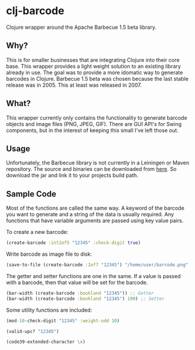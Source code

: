 # clj-barcode

Clojure wrapper around the Apache Barbecue 1.5 beta library.

## Why?

This is for smaller businesses that are integrating Clojure into their core base. This wrapper provides a light weight solution to an existing library already in use. The goal was to provide a more idomatic way to generate barcodes in Clojure. Barbecue 1.5 beta was chosen because the last stable release was in 2005. This at least was released in 2007.

## What?

This wrapper currently only contains the functionality to generate barcode objects and image files (PNG, JPEG, GIF). There are GUI API's for Swing components, but in the interest of keeping this small I've left those out.

## Usage

Unfortunately, the Barbecue library is not currently in a Leiningen or Maven repository. The source and binaries can be downloaded from [here](http://sourceforge.net/projects/barbecue/files/barbecue/1.0.6d/). So download the jar and link it to your projects build path.

## Sample Code

Most of the functions are called the same way. A keyword of the barcode you want to generate and a string of the data is usually required. Any functions that have variable arguments are passed using key value pairs.

To create a new barcode:
```clojure
(create-barcode :int2of5 "12345" :check-digit true)
```

Write barcode as image file to disk:
```clojure
(save-to-file (create-barcode :2of7 "12345") "/home/user/barcode.png" :png)
```

The getter and setter functions are one in the same. If a value is passed with a barcode, then that value will be set for the barcode.
```clojure
(bar-width (create-barcode :bookland "12345")) ;; Getter
(bar-width (create-barcode :bookland "12345") 100) ;; Setter
```
Some utility functions are included:
```clojure
(mod-10-check-digit "12345" :weight-odd 10)

(valid-upc? "12345")

(code39-extended-character \x)
```
